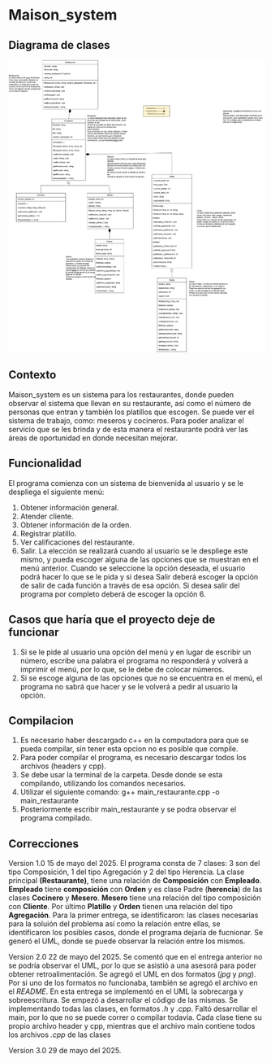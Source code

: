 # Maison_system
## Diagrama de clases
![Diagrama drawio](https://github.com/amazingly145/Maison_system/blob/main/UML_Maiso_System.jpg?raw=true)
## Contexto
Maison_system es un sistema para los restaurantes, donde pueden observar el sistema que llevan en su restaurante, así como el número de personas que entran y también los platillos que escogen. Se puede ver el sistema de trabajo, como: meseros y cocineros. Para poder analizar el servicio que se les brinda y de esta manera el restaurante podrá ver las áreas de oportunidad en donde necesitan mejorar.
## Funcionalidad 
El programa comienza con un sistema de bienvenida al usuario y se le despliega el siguiente menú:
1. Obtener información general.
2. Atender cliente.
3. Obtener información de la orden.
4. Registrar platillo.
5. Ver calificaciones del restaurante.
6. Salir.
La elección se realizará cuando al usuario se le despliege este mismo, y pueda escoger alguna de las opciones que se muestran en el menú anterior. Cuando se seleccione la opción deseada, el usuario podrá hacer lo que se le pida y si desea Salir deberá escoger la opción de salir de cada función a través de esa opción. Si desea salir del programa por completo deberá de escoger la opción 6.
## Casos que haría que el proyecto deje de funcionar 
1. Si se le pide al usuario una opción del menú y en lugar de escribir un número, escribe una palabra el programa no responderá y volverá a imprimir el menú, por lo que, se le debe de colocar números.
2. Si se escoge alguna de las opciones que no se encuentra en el menú, el programa no sabrá que hacer y se le volverá a pedir al usuario la opción.
## Compilacion
1. Es necesario haber descargado c++ en la computadora para que se pueda compilar, sin tener esta opcion no es posible que compile.
2. Para poder compilar el programa, es necesario descargar todos los archivos (headers y cpp).
3. Se debe usar la terminal de la carpeta. Desde donde se esta compilando, utilizando los comandos necesarios.
4. Utilizar el siguiente comando: g++ main_restaurante.cpp -o main_restaurante
5. Posteriormente escribir main_restaurante y se podra observar el programa compilado.

## Correcciones 
Version 1.0 15 de mayo del 2025. El programa consta de 7 clases: 3 son del tipo Composición, 1 del tipo Agregación y 2 del tipo Herencia. La clase principal **(Restaurante)**, tiene una relación de **Composición** con **Empleado**. **Empleado** tiene **composición** con **Orden** y es clase Padre (**herencia**) de las clases **Cocinero** y **Mesero**. **Mesero** tiene una relación del tipo composición con **Cliente**. Por último **Platillo** y **Orden** tienen una relación del tipo **Agregación**. Para la primer entrega, se identificaron: las clases necesarias para la soluión del problema así como la relación entre ellas, se identificaron los posibles casos, donde el programa dejaría de fucnionar. Se generó el UML, donde se puede observar la relación entre los mismos.

Version 2.0 22 de mayo del 2025. Se comentó que en el entrega anterior no se podría observar el UML, por lo que se asistió a una asesorá para poder obtener retroalimentación. Se agregó el UML en dos formatos (*jpg* y *png*). Por si uno de los formatos no funcionaba, también se agregó el archivo en el *README*. En esta entrega se implementó en el UML la sobrecarga y sobreescritura. Se empezó a desarrollar el código de las mismas. Se implementando todas las clases, en formatos *.h* y *.cpp*. Faltó desarrollar el main, por lo que no se puede correr o compilar todavía. Cada clase tiene su propio archivo header y cpp, mientras que el archivo main contiene todos los archivos *.cpp* de las clases

Version 3.0 29 de mayo del 2025. 
